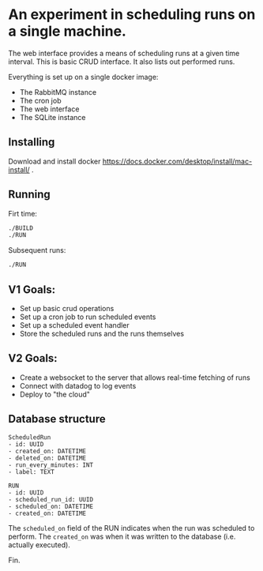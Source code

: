 # An experiment in scheduling runs on a single machine.

The web interface provides a means of scheduling runs at a given time interval. This is basic CRUD interface. It also lists out performed runs.

Everything is set up on a single docker image:

- The RabbitMQ instance
- The cron job
- The web interface
- The SQLite instance

## Installing

Download and install docker https://docs.docker.com/desktop/install/mac-install/ .

## Running

Firt time:

```bash
./BUILD
./RUN
```

Subsequent runs:

```bash
./RUN
```

## V1 Goals:

- Set up basic crud operations
- Set up a cron job to run scheduled events
- Set up a scheduled event handler
- Store the scheduled runs and the runs themselves

## V2 Goals:

- Create a websocket to the server that allows real-time fetching of runs
- Connect with datadog to log events
- Deploy to "the cloud"

## Database structure

```
ScheduledRun
- id: UUID
- created_on: DATETIME
- deleted_on: DATETIME
- run_every_minutes: INT
- label: TEXT

RUN
- id: UUID
- scheduled_run_id: UUID
- scheduled_on: DATETIME
- created_on: DATETIME
```

The `scheduled_on` field of the RUN indicates when the run was scheduled to perform. The `created_on` was when it was written to the database (i.e. actually executed).

Fin.
